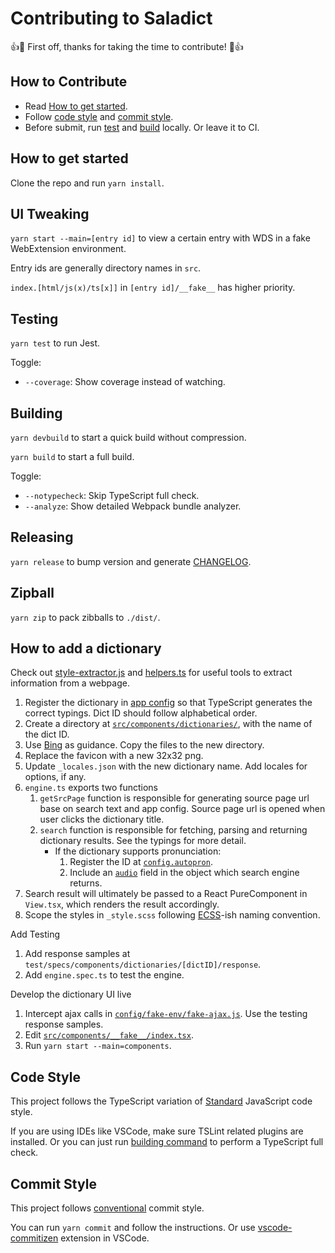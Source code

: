 # Contributing to Saladict

:+1::tada: First off, thanks for taking the time to contribute! :tada::+1:

## How to Contribute

- Read [How to get started](#how-to-get-started).
- Follow [code style](#code-style) and [commit style](#commit-style).
- Before submit, run [test](#testing) and [build](#building) locally. Or leave it to CI.

## How to get started

Clone the repo and run `yarn install`.

## UI Tweaking

`yarn start --main=[entry id]` to view a certain entry with WDS in a fake WebExtension environment.

Entry ids are generally directory names in `src`.

`index.[html/js(x)/ts[x]]` in `[entry id]/__fake__` has higher priority.

## Testing

`yarn test` to run Jest.

Toggle:

- `--coverage`: Show coverage instead of watching.

## Building

`yarn devbuild` to start a quick build without compression.

`yarn build` to start a full build.

Toggle:

- `--notypecheck`: Skip TypeScript full check.
- `--analyze`: Show detailed Webpack bundle analyzer.

## Releasing

`yarn release` to bump version and generate [CHANGELOG](./CHANGELOG.md).

## Zipball

`yarn zip` to pack zibballs to `./dist/`.

## How to add a dictionary

Check out [style-extractor.js](./scripts/style-extractor.js) and [helpers.ts](./components/dictionaries/helpers.ts) for useful tools to extract information from a webpage.

1. Register the dictionary in [app config](./src/app-config/dicts.ts) so that TypeScript generates the correct typings. Dict ID should follow alphabetical order.
1. Create a directory at [`src/components/dictionaries/`](./src/components/dictionaries/), with the name of the dict ID.
  1. Use [Bing](./src/components/dictionaries/bing) as guidance. Copy the files to the new directory.
  1. Replace the favicon with a new 32x32 png.
  1. Update `_locales.json` with the new dictionary name. Add locales for options, if any.
  1. `engine.ts` exports two functions
     1. `getSrcPage` function is responsible for generating source page url base on search text and app config. Source page url is opened when user clicks the dictionary title.
     1. `search` function is responsible for fetching, parsing and returning  dictionary results. See the typings for more detail.
        - If the dictionary supports pronunciation:
          1. Register the ID at [`config.autopron`](https://github.com/crimx/ext-saladict/blob/a88cfed84129418b65914351ca14b86d7b1b758b/src/app-config/index.ts#L202-L223).
          1. Include an [`audio`](https://github.com/crimx/ext-saladict/blob/a88cfed84129418b65914351ca14b86d7b1b758b/src/typings/server.ts#L5-L9) field in the object which search engine returns.
  1. Search result will ultimately be passed to a React PureComponent in `View.tsx`, which renders the result accordingly.
  1. Scope the styles in `_style.scss` following [ECSS](http://ecss.io/chapter5.html#anatomy-of-the-ecss-naming-convention)-ish naming convention.

Add Testing

1. Add response samples at `test/specs/components/dictionaries/[dictID]/response`.
1. Add `engine.spec.ts` to test the engine.

Develop the dictionary UI live

1. Intercept ajax calls in [`config/fake-env/fake-ajax.js`](./config/fake-env/fake-ajax.js). Use the testing response samples.
1. Edit [`src/components/__fake__/index.tsx`](./src/components/__fake__/index.tsx).
1. Run `yarn start --main=components`.

## Code Style

This project follows the TypeScript variation of [Standard](https://standardjs.com) JavaScript code style.

If you are using IDEs like VSCode, make sure TSLint related plugins are installed. Or you can just run [building command](#building) to perform a TypeScript full check.

## Commit Style

This project follows [conventional](https://conventionalcommits.org/) commit style.

You can run `yarn commit` and follow the instructions. Or use [vscode-commitizen](https://github.com/KnisterPeter/vscode-commitizen) extension in VSCode.

